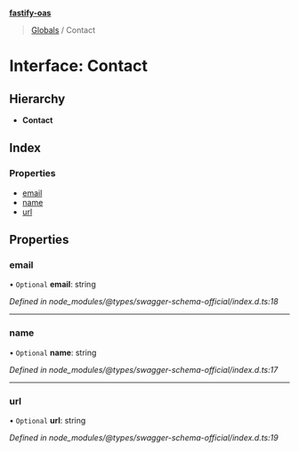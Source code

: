 **[fastify-oas](../README.md)**

> [Globals](../README.md) / Contact

# Interface: Contact

## Hierarchy

- **Contact**

## Index

### Properties

- [email](contact.md#email)
- [name](contact.md#name)
- [url](contact.md#url)

## Properties

### email

• `Optional` **email**: string

_Defined in node_modules/@types/swagger-schema-official/index.d.ts:18_

---

### name

• `Optional` **name**: string

_Defined in node_modules/@types/swagger-schema-official/index.d.ts:17_

---

### url

• `Optional` **url**: string

_Defined in node_modules/@types/swagger-schema-official/index.d.ts:19_
